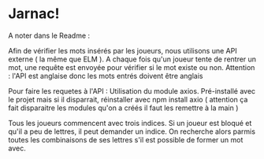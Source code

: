# Jarnac! 

A noter dans le Readme :




Afin de vérifier les mots insérés par les joueurs, nous utilisons une API externe ( la même que ELM ). A chaque fois qu'un joueur tente de rentrer un mot, une requête est envoyée pour vérifier si le mot existe ou non. Attention : l'API est anglaise donc les mots entrés doivent être anglais

Pour faire les requetes à l'API : Utilisation du module axios. Pré-installé avec le projet mais si il disparrait, réinstaller avec npm install axio ( attention ça fait disparaitre les modules qu'on a créés il faut les remettre à la main )



Tous les joueurs commencent avec trois indices. Si un joueur est bloqué et qu'il a peu de lettres, il peut demander un indice. On recherche alors parmis toutes les combinaisons de ses lettres s'il est possible de former un mot avec.
